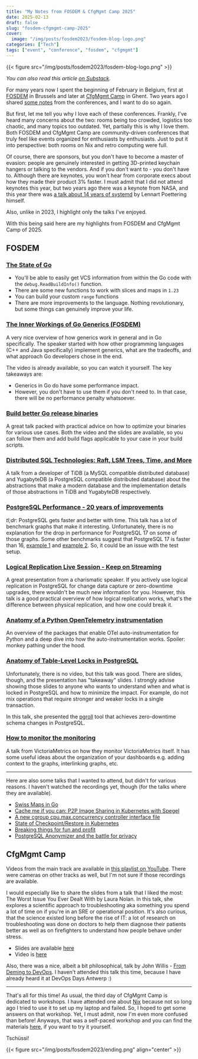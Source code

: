 ```yaml
---
title: "My Notes from FOSDEM & CfgMgmt Camp 2025"
date: 2025-02-13
draft: false
slug: "fosdem-cfgmgmt-camp-2025"
cover:
  image: "/img/posts/fosdem2023/fosdem-blog-logo.png"
categories: ["Tech"]
tags: ["event", "conference", "fosdem", "cfgmgmt"]
---
```


{{< figure src="/img/posts/fosdem2023/fosdem-blog-logo.png" >}}

_You can also read this article [on Substack](https://newsletter.catops.dev/p/my-notes-from-fosdem-and-cfgmgmt)._

For many years now I spent the beginning of February in Belgium, first at [FOSDEM](https://fosdem.org/) in Brussels and later at [CfgMgmt Camp](https://cfgmgmtcamp.org/) in Ghent. Two years ago I shared [some notes](https://grem1.in/post/fosdem-cfgmgmt-camp-2023/) from the conferences, and I want to do so again.

But first, let me tell you why I love each of these conferences. Frankly, I've heard many concerns about the two: rooms being too crowded, logistics too chaotic, and many topics too outdated. Yet, partially this is why I love them. Both FOSDEM and CfgMgmt Camp are community-driven conferences that truly feel like events organized for enthusiasts by enthusiasts. Just to put it into perspective: both rooms on Nix and retro computing were full.

Of course, there are sponsors, but you don't have to become a master of evasion: people are genuinely interested in getting 3D-printed keychain hangers or talking to the vendors. And if you don't want to - you don't have to. Although there are keynotes, you won't hear from corporate execs about how they made their product 3% faster. I must admit that I did not attend keynotes this year, but two years ago there was a keynote from NASA, and this year there was [a talk about 14 years of systemd](https://fosdem.org/2025/schedule/event/fosdem-2025-6648-14-years-of-systemd/) by Lennart Poettering himself.

Also, unlike in 2023, I highlight only the talks I've enjoyed.

With this being said here are my highlights from FOSDEM and CfgMgmt Camp of 2025.

## FOSDEM

### [The State of Go](https://fosdem.org/2025/schedule/event/fosdem-2025-5353-the-state-of-go/)

- You'll be able to easily get VCS information from within the Go code with the `debug.ReadBuildInfo()` function.
- There are some new functions to work with slices and maps in `1.23`
- You can build your custom `range` functions
- There are more improvements to the language. Nothing revolutionary, but some things can genuinely improve your life.
### [The Inner Workings of Go Generics (FOSDEM)](https://fosdem.org/2025/schedule/event/fosdem-2025-5329-the-inner-workings-of-go-generics/)

A very nice overview of how generics work in general and in Go specifically. The speaker started with how other programming languages (C++ and Java specifically) implement generics, what are the tradeoffs, and what approach Go developers chose in the end.

The video is already available, so you can watch it yourself. The key takeaways are:

- Generics in Go do have some performance impact.
- However, you don't have to use them if you don't need to. In that case, there will be no performance penalty whatsoever.

### [Build better Go release binaries](https://fosdem.org/2025/schedule/event/fosdem-2025-4406-build-better-go-release-binaries/)

A great talk packed with practical advice on how to optimize your binaries for various use cases. Both the video and the slides are available, so you can follow them and add build flags applicable to your case in your build scripts.

### [Distributed SQL Technologies: Raft, LSM Trees, Time, and More](https://fosdem.org/2025/schedule/event/fosdem-2025-4958-distributed-sql-technologies-raft-lsm-trees-time-and-more/)

A talk from a developer of TiDB (a MySQL compatible distributed database) and YugabyteDB (a PostgreSQL compatible distributed database) about the abstractions that make a modern database and the implementation details of those abstractions in TiDB and YugabyteDB respectively.

### [PostgreSQL Performance - 20 years of improvements](https://fosdem.org/2025/schedule/event/fosdem-2025-4615-postgresql-performance-20-years-of-improvements/)

_tl;dr_: PostgreSQL gets faster and better with time. This talk has a lot of benchmark graphs that make it interesting. Unfortunately, there is no explanation for the drop in performance for PostgreSQL 17 on some of those graphs. Some other benchmarks suggest that PostgreSQL 17 is faster than 16, [example 1](https://datasystemreviews.com/postgresql-17-performance-benchmark.html) and [example 2](https://www.crunchydata.com/blog/real-world-performance-gains-with-postgres-17-btree-bulk-scans).  So, it could be an issue with the test setup.

### [Logical Replication Live Session - Keep on Streaming](https://fosdem.org/2025/schedule/event/fosdem-2025-5787-logical-replication-live-session-keep-on-streaming/)

A great presentation from a charismatic speaker. If you actively use logical replication in PostgreSQL for change data capture or zero-downtime upgrades, there wouldn't be much new information for you. However, this talk is a good practical overview of how logical replication works, what's the difference between physical replication, and how one could break it.

### [Anatomy of a Python OpenTelemetry instrumentation](https://fosdem.org/2025/schedule/event/fosdem-2025-4282-anatomy-of-a-python-opentelemetry-instrumentation/)

An overview of the packages that enable OTel auto-instrumentation for Python and a deep dive into how the auto-instrumentation works. Spoiler: monkey pathing under the hood.

### [Anatomy of Table-Level Locks in PostgreSQL](https://fosdem.org/2025/schedule/event/fosdem-2025-4603-anatomy-of-table-level-locks-in-postgresql/)

Unfortunately, there is no video, but this talk was good. There are slides, though, and the presentation has "takeaway" slides. I strongly advise showing those slides to anyone who wants to understand when and what is locked in PostgreSQL and how to minimize the impact. For example, do not mix operations that require stronger and weaker locks in a single transaction.

In this talk, she presented the [pgroll](https://github.com/xataio/pgroll) tool that achieves zero-downtime schema changes in PostgreSQL.

### [How to monitor the monitoring](https://fosdem.org/2025/schedule/event/fosdem-2025-5388-how-to-monitor-the-monitoring/)

A talk from VictoriaMetrics on how they monitor VictoriaMetrics itself. It has some useful ideas about the organization of your dashboards e.g. adding context to the graphs, interlinking graphs, etc.

---

Here are also some talks that I wanted to attend, but didn't for various reasons. I haven't watched the recordings yet, though (for the talks where they are available).

- [Swiss Maps in Go](https://fosdem.org/2025/schedule/event/fosdem-2025-6049-swiss-maps-in-go/)
- [Cache me if you can: P2P Image Sharing in Kubernetes with Spegel](https://fosdem.org/2025/schedule/event/fosdem-2025-4934-cache-me-if-you-can-p2p-image-sharing-in-kubernetes-with-spegel/)
- [A new cgroup cpu.max.concurrency controller interface file](https://fosdem.org/2025/schedule/event/fosdem-2025-6283-a-new-cgroup-cpu-max-concurrency-controller-interface-file/)
- [State of Checkpoint/Restore in Kubernetes](https://fosdem.org/2025/schedule/event/fosdem-2025-4326-state-of-checkpoint-restore-in-kubernetes/)
- [Breaking things for fun and profit](https://fosdem.org/2025/schedule/event/fosdem-2025-4095-breaking-things-for-fun-and-profit/)
- [PostgreSQL Anonymizer and the battle for privacy](https://fosdem.org/2025/schedule/event/fosdem-2025-4258-postgresql-anonymizer-and-the-battle-for-privacy/)

## CfgMgmt Camp

Videos from the main track are available in [this playlist on YouTube](https://www.youtube.com/playlist?list=PLBZBIkixHEiddF07cN9J4Egu9VmBUEwYu). There were cameras on other tracks as well, but I'm not sure if those recordings are available.

 I would especially like to share the slides from a talk that I liked the most: The Worst Issue You Ever Dealt With by Laura Nolan. In this talk, she explores a scientific approach to troubleshooting aka something you spend a lot of time on if you're in an SRE or operational position. It's also curious, that the science existed long before the rise of IT: a lot of research on troubleshooting was done on doctors to help them diagnose their patients better as well as on firefighters to understand how people behave under stress.
- Slides are available [here](https://requisitevariety.net/worstissue.pdf)
- Video is [here](https://youtu.be/Qql42n4NRGs?si=WsevBcOCHsS4i1Jb)

Also, there was a nice, albeit a bit philosophical, talk by John Willis - [From Deming to DevOps](https://youtu.be/t6-Vpgf4jfI?si=-MLQhE11P52cr54m). I haven't attended this talk this time, because I have already heard it at DevOps Days Antwerp :)

---

That's all for this time! As usual, the third day of CfgMgmt Camp is dedicated to workshops. I have attended one about [Nix](https://nixos.org/) because not so long ago I tried to use it to set up my laptop and failed. So, I hoped to get some answers on that workshop. Yet, I must admit, now I'm even more confused than before! Anyways, that was a self-paced workshop and you can find the materials [here](https://pad.okeso.net/s/x3vaYLlEG#), if you want to try it yourself.

Tschüssi!

{{< figure src="/img/posts/fosdem2023/ending.png" align="center" >}}
